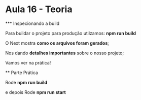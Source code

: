 # Aula 16 - Teoria

*** Inspecionando a build

Para buildar o projeto para produção utilzamos: **npm run build**

O Next mostra **como os arquivos foram gerados**;

Nos dando **detalhes importantes** sobre o nosso projeto;

Vamos ver na prática!

** Parte Prática

Rode **npm run build**

e depois
Rode **npm run start**